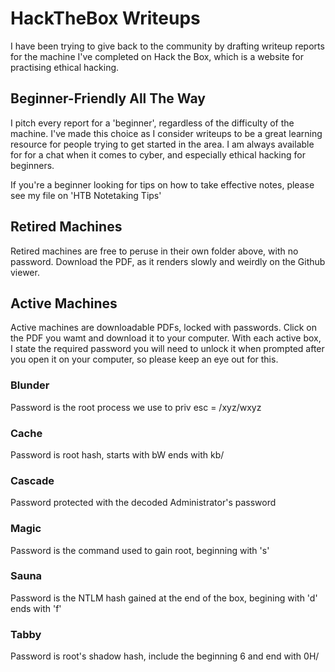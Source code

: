 # HackTheBox Writeups

I have been trying to give back to the community by drafting writeup reports for the machine I've completed on Hack the Box, which is a website for practising ethical hacking.

## Beginner-Friendly All The Way
I pitch every report for a 'beginner', regardless of the difficulty of the machine. I've made this choice as I consider writeups to be a great learning resource for people trying to get started in the area. I am always available for for a chat when it comes to cyber, and especially ethical hacking for beginners. 

If you're a beginner looking for tips on how to take effective notes, please see my file on 'HTB Notetaking Tips'

## Retired Machines
Retired machines are free to peruse in their own folder above, with no password. Download the PDF, as it renders slowly and weirdly on the Github viewer. 

## Active Machines
Active machines are downloadable PDFs, locked with passwords. Click on the PDF you wamt and download it to your computer. 
With each active box, I state the required password you will need to unlock it when prompted after you open it on your computer, so please keep an eye out for this. 

### Blunder
Password is the root process we use to priv esc =  /xyz/wxyz

### Cache
Password is root hash, starts with bW ends with kb/

### Cascade
Password protected with the decoded Administrator's password

### Magic
Password is the command used to gain root, beginning with 's'

### Sauna
Password is the NTLM hash gained at the end of the box, begining with 'd' ends with 'f'

### Tabby
Password is root's shadow hash, include the beginning $6$ and end with 0H/
